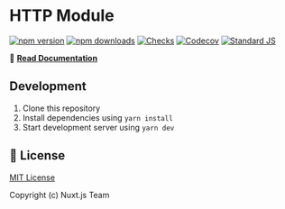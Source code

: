 # HTTP Module

[![npm version][npm-version-src]][npm-version-href]
[![npm downloads][npm-downloads-src]][npm-downloads-href]
[![Checks][checks-src]][checks-href]
[![Codecov][codecov-src]][codecov-href]
[![Standard JS][standard-js-src]][standard-js-href]

📖 [**Read Documentation**](https://http.nuxtjs.org)

## Development

1. Clone this repository
2. Install dependencies using `yarn install`
3. Start development server using `yarn dev`

## 📑 License

[MIT License](./LICENSE)

Copyright (c) Nuxt.js Team

<!-- Badges -->
[npm-version-src]: https://flat.badgen.net/npm/v/@nuxt/http
[npm-version-href]: https://npmjs.com/package/@nuxt/http
[npm-downloads-src]: https://flat.badgen.net/npm/dm/@nuxt/http
[npm-downloads-href]: https://npmjs.com/package/@nuxt/http
[checks-src]: https://flat.badgen.net/github/checks/nuxt/http/dev
[checks-href]: https://github.com/nuxt/http/actions
[codecov-src]: https://flat.badgen.net/codecov/c/github/nuxt/http
[codecov-href]: https://codecov.io/gh/nuxt/http
[standard-js-src]: https://img.shields.io/badge/code_style-standard-brightgreen.svg?style=flat-square
[standard-js-href]: https://standardjs.com
